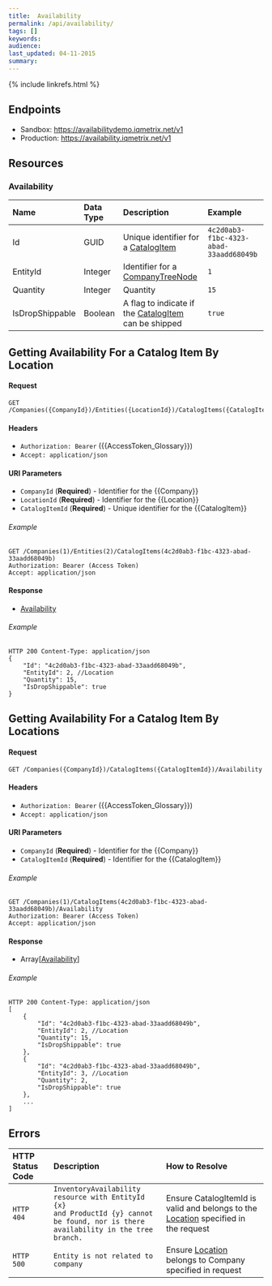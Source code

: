 ```yaml
---
title:  Availability
permalink: /api/availability/
tags: []
keywords: 
audience: 
last_updated: 04-11-2015
summary: 
---
```


{% include linkrefs.html %}

## Endpoints

* Sandbox: https://availabilitydemo.iqmetrix.net/v1
* Production: https://availability.iqmetrix.net/v1

## Resources

### Availability

| Name | Data Type | Description | Example |
|:-----|:----------|:------------|:--------|
| Id | GUID | Unique identifier for a [CatalogItem](/api/catalog/#catalogitem) | `4c2d0ab3-f1bc-4323-abad-33aadd68049b` |
| EntityId | Integer | Identifier for a [CompanyTreeNode](/api/company-tree/#companytreenode) | `1` |
| Quantity | Integer | Quantity | `15` |
| IsDropShippable | Boolean | A flag to indicate if the [CatalogItem](/api/catalog/#catalogitem) can be shipped | `true` |

## Getting Availability For a Catalog Item By Location

#### Request

    GET /Companies({CompanyId})/Entities({LocationId})/CatalogItems({CatalogItemId})
    
#### Headers

* `Authorization: Bearer` ({{AccessToken_Glossary}})
* `Accept: application/json`

#### URI Parameters

* `CompanyId` (**Required**) - Identifier for the {{Company}}
* `LocationId` (**Required**) - Identifier for the {{Location}}
* `CatalogItemId` (**Required**) - Unique identifier for the {{CatalogItem}}

###### Example

    GET /Companies(1)/Entities(2)/CatalogItems(4c2d0ab3-f1bc-4323-abad-33aadd68049b)
    Authorization: Bearer (Access Token)
    Accept: application/json

#### Response

* [Availability](#availability) 

###### Example

    HTTP 200 Content-Type: application/json
    {
        "Id": "4c2d0ab3-f1bc-4323-abad-33aadd68049b",
        "EntityId": 2, //Location
        "Quantity": 15,
        "IsDropShippable": true
    }

## Getting Availability For a Catalog Item By Locations

#### Request

    GET /Companies({CompanyId})/CatalogItems({CatalogItemId})/Availability
    
#### Headers

* `Authorization: Bearer` ({{AccessToken_Glossary}})
* `Accept: application/json`

#### URI Parameters

* `CompanyId` (**Required**) - Identifier for the {{Company}}
* `CatalogItemId` (**Required**) - Identifier for the {{CatalogItem}}

###### Example

    GET /Companies(1)/CatalogItems(4c2d0ab3-f1bc-4323-abad-33aadd68049b)/Availability
    Authorization: Bearer (Access Token)
    Accept: application/json

#### Response

* Array[[Availability](#availability)] 

###### Example

    HTTP 200 Content-Type: application/json
    [
        {
            "Id": "4c2d0ab3-f1bc-4323-abad-33aadd68049b",
            "EntityId": 2, //Location
            "Quantity": 15,
            "IsDropShippable": true
        },
        {
            "Id": "4c2d0ab3-f1bc-4323-abad-33aadd68049b",
            "EntityId": 3, //Location
            "Quantity": 2,
            "IsDropShippable": true
        },
        ...
    ]

## Errors

| HTTP Status Code | Description | How to Resolve |
|:-----------------|:------------|:---------------|
| `HTTP 404` | `InventoryAvailability resource with EntityId {x}` <br/> `and ProductId {y} cannot be found, nor is there`<br> `availability in the tree branch.` | Ensure CatalogItemId is valid and belongs to the [Location](/api/company-tree/#location) specified in the request |
| `HTTP 500` | `Entity is not related to company` | Ensure [Location](/api/company-tree/#location) belongs to Company specified in request |